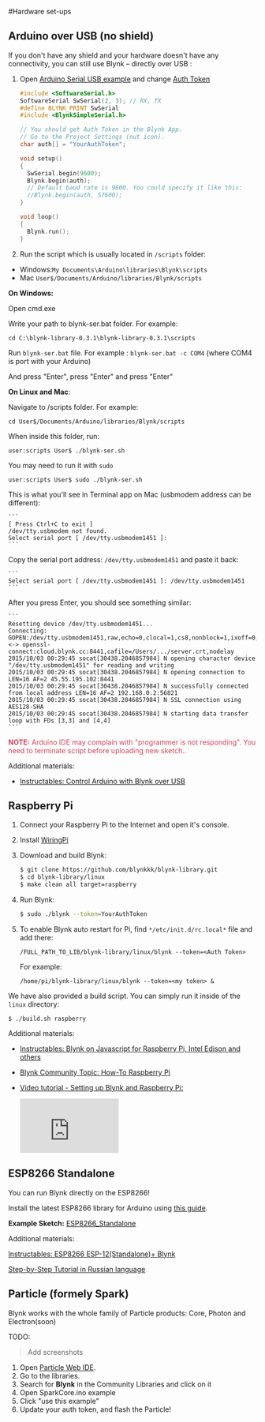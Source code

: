 #Hardware set-ups
## Arduino over USB (no shield)
If you don't have any shield and your hardware doesn't have any connectivity, you can still use Blynk – directly over USB :

1. Open [Arduino Serial USB example](https://github.com/blynkkk/blynk-library/blob/master/examples/BoardsAndShields/Arduino_Serial_USB/Arduino_Serial_USB.ino) 
and change [Auth Token](http://docs.blynk.cc/#getting-started-getting-started-with-application-4-auth-token)

	```cpp
	#include <SoftwareSerial.h>
	SoftwareSerial SwSerial(2, 3); // RX, TX
	#define BLYNK_PRINT SwSerial
	#include <BlynkSimpleSerial.h>
	
	// You should get Auth Token in the Blynk App.
	// Go to the Project Settings (nut icon).
	char auth[] = "YourAuthToken";
	
	void setup()
	{
	  SwSerial.begin(9600);
	  Blynk.begin(auth);
	  // Default baud rate is 9600. You could specify it like this:
	  //Blynk.begin(auth, 57600);
	}
	
	void loop()
	{
	  Blynk.run();
	}
	```
2. Run the script which is usually located in ```/scripts``` folder:

 - Windows:```My Documents\Arduino\libraries\Blynk\scripts```
 - Mac	```User$/Documents/Arduino/libraries/Blynk/scripts```

  
  **On Windows:**
  
  Open cmd.exe
  
  Write your path to blynk-ser.bat folder. For example: 
  ```
  cd C:\blynk-library-0.3.1\blynk-library-0.3.1\scripts
  ```
  
  Run ```blynk-ser.bat``` file. For example : ```blynk-ser.bat -c COM4``` (where COM4 is port with your Arduino)
  
  And press "Enter", press "Enter" and press "Enter"
  
  **On Linux and Mac**:
  
  Navigate to /scripts folder. For example:
  
  ```
  cd User$/Documents/Arduino/libraries/Blynk/scripts
  ``` 
  When inside this folder, run:
  
  ```
  user:scripts User$ ./blynk-ser.sh
  ``` 
  
  You may need to run it with ```sudo```
  
  ```
  user:scripts User$ sudo ./blynk-ser.sh
  ``` 

  This is what you'll see in Terminal app on Mac (usbmodem address can be different):
  
	```
	[ Press Ctrl+C to exit ]
	/dev/tty.usbmodem not found.
	Select serial port [ /dev/tty.usbmodem1451 ]: 
	```
	
  Copy the serial port address: ```/dev/tty.usbmodem1451``` and paste it back:

	```
	Select serial port [ /dev/tty.usbmodem1451 ]: /dev/tty.usbmodem1451
	```
	
  After you press Enter, you should see something similar:

	```
	Resetting device /dev/tty.usbmodem1451...
	Connecting: GOPEN:/dev/tty.usbmodem1451,raw,echo=0,clocal=1,cs8,nonblock=1,ixoff=0,ixon=0,ispeed=9600,ospeed=9600,crtscts=0 <-> openssl-connect:cloud.blynk.cc:8441,cafile=/Users/.../server.crt,nodelay
	2015/10/03 00:29:45 socat[30438.2046857984] N opening character device "/dev/tty.usbmodem1451" for reading and writing
	2015/10/03 00:29:45 socat[30438.2046857984] N opening connection to LEN=16 AF=2 45.55.195.102:8441
	2015/10/03 00:29:45 socat[30438.2046857984] N successfully connected from local address LEN=16 AF=2 192.168.0.2:56821
	2015/10/03 00:29:45 socat[30438.2046857984] N SSL connection using AES128-SHA
	2015/10/03 00:29:45 socat[30438.2046857984] N starting data transfer loop with FDs [3,3] and [4,4]
	```

<span style="color:#D3435C;">**NOTE:** Arduino IDE may complain with "programmer is not responding". You need to terminate script before uploading new sketch.. </span>

Additional materials:

- [Instructables: Control Arduino with Blynk over USB](http://www.instructables.com/id/Control-arduino-using-Blynk-over-usb/)


## Raspberry Pi
1. Connect your Raspberry Pi to the Internet and open it's console.
2. Install [WiringPi](http://wiringpi.com/download-and-install/)
3. Download and build Blynk:


	```bash
	$ git clone https://github.com/blynkkk/blynk-library.git
	$ cd blynk-library/linux
	$ make clean all target=raspberry
	```

4. Run Blynk:

	```bash
	$ sudo ./blynk --token=YourAuthToken
	```
5. To enable Blynk auto restart for Pi, find ```*/etc/init.d/rc.local*``` file and add there:

	```
	/FULL_PATH_TO_LIB/blynk-library/linux/blynk --token=<Auth Token> 
	```

	For example:

	``` 
	/home/pi/blynk-library/linux/blynk --token=<my token> &
	```
		
We have also provided a build script. You can simply run it inside of the ```linux``` directory:

```
$ ./build.sh raspberry
```

Additional materials:

- [Instructables: Blynk on Javascript for Raspberry Pi, Intel Edison and others](http://www.instructables.com/id/Blynk-JavaScript-in-20-minutes-Raspberry-Pi-Edison)
- [Blynk Community Topic: How-To Raspberry Pi](http://community.blynk.cc/t/howto-for-raspberry-pi/332)
- [Video tutorial - Setting up Blynk and Raspberry Pi:](https://www.youtube.com/watch?v=iSG_8g6KyGE)

	<iframe width="200" height="110" src="https://www.youtube.com/embed/iSG_8g6KyGE" frameborder="0" allowfullscreen></iframe>

## ESP8266 Standalone

You can run Blynk directly on the ESP8266!

Install the latest ESP8266 library for Arduino using [this guide](https://github.com/esp8266/Arduino#installing-with-boards-manager). 

**Example Sketch:** [ESP8266_Standalone](https://github.com/blynkkk/blynk-library/blob/master/examples/BoardsAndShields/ESP8266_Standalone/ESP8266_Standalone.ino)

Additional materials:

[Instructables: ESP8266 ESP-12(Standalone)+ Blynk](http://www.instructables.com/id/ESP8266-ESP-12Standalone-Blynk-101)
 
[Step-by-Step Tutorial in Russian language](http://esp8266.ru/esp8266-blynk)

## Particle (formely Spark)
Blynk works with the whole family of Particle products: Core, Photon and Electron(soon)

TODO:
> Add screenshots

1. Open [Particle Web IDE](https://build.particle.io/build).
2. Go to the libraries.
3. Search for **Blynk** in the Community Libraries and click on it
4. Open SparkCore.ino example
5. Click "use this example"
6. Update your auth token, and flash the Particle!
